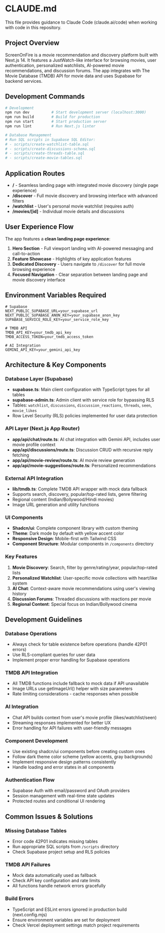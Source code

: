 # CLAUDE.md

This file provides guidance to Claude Code (claude.ai/code) when working with code in this repository.

## Project Overview

ScreenOnFire is a movie recommendation and discovery platform built with Next.js 14. It features a JustWatch-like interface for browsing movies, user authentication, personalized watchlists, AI-powered movie recommendations, and discussion forums. The app integrates with The Movie Database (TMDB) API for movie data and uses Supabase for backend services.

## Development Commands

```bash
# Development
npm run dev          # Start development server (localhost:3000)
npm run build        # Build for production
npm run start        # Start production server
npm run lint         # Run Next.js linter

# Database Management  
# Run SQL scripts in Supabase SQL Editor:
# - scripts/create-watchlist-table.sql
# - scripts/create-discussions-schema.sql
# - scripts/create-threads-table.sql
# - scripts/create-movie-tables.sql
```

## Application Routes

- **/** - Seamless landing page with integrated movie discovery (single page experience)
- **/discover** - Full movie discovery and browsing interface with advanced filters
- **/watchlist** - User's personal movie watchlist (requires auth)
- **/movies/[id]** - Individual movie details and discussions

## User Experience Flow

The app features a **clean landing page experience**:
1. **Hero Section** - Full viewport landing with AI-powered messaging and call-to-action
2. **Feature Showcase** - Highlights of key application features
3. **Dedicated Discovery** - Users navigate to `/discover` for full movie browsing experience
4. **Focused Navigation** - Clear separation between landing page and movie discovery interface

## Environment Variables Required

```env
# Supabase
NEXT_PUBLIC_SUPABASE_URL=your_supabase_url
NEXT_PUBLIC_SUPABASE_ANON_KEY=your_supabase_anon_key
SUPABASE_SERVICE_ROLE_KEY=your_service_role_key

# TMDB API
TMDB_API_KEY=your_tmdb_api_key
TMDB_ACCESS_TOKEN=your_tmdb_access_token

# AI Integration
GEMINI_API_KEY=your_gemini_api_key
```

## Architecture & Key Components

### Database Layer (Supabase)
- **supabase.ts**: Main client configuration with TypeScript types for all tables
- **supabase-admin.ts**: Admin client with service role for bypassing RLS
- Tables: `watchlist`, `discussions`, `discussion_reactions`, `threads`, `seen`, `movie_likes`
- Row Level Security (RLS) policies implemented for user data protection

### API Layer (Next.js App Router)
- **app/api/chat/route.ts**: AI chat integration with Gemini API, includes user movie profile context
- **app/api/discussions/route.ts**: Discussion CRUD with recursive reply fetching  
- **app/api/movie-review/route.ts**: AI movie review generation
- **app/api/movie-suggestions/route.ts**: Personalized recommendations

### External API Integration
- **lib/tmdb.ts**: Complete TMDB API wrapper with mock data fallback
- Supports search, discovery, popular/top-rated lists, genre filtering
- Regional content (Indian/Bollywood/Hindi movies)
- Image URL generation and utility functions

### UI Components
- **Shadcn/ui**: Complete component library with custom theming
- **Theme**: Dark mode by default with yellow accent color
- **Responsive Design**: Mobile-first with Tailwind CSS
- **Component Structure**: Modular components in `/components` directory

### Key Features
1. **Movie Discovery**: Search, filter by genre/rating/year, popular/top-rated lists
2. **Personalized Watchlist**: User-specific movie collections with heart/like system
3. **AI Chat**: Context-aware movie recommendations using user's viewing history
4. **Discussion Forums**: Threaded discussions with reactions per movie
5. **Regional Content**: Special focus on Indian/Bollywood cinema

## Development Guidelines

### Database Operations
- Always check for table existence before operations (handle 42P01 errors)
- Use RLS-compliant queries for user data
- Implement proper error handling for Supabase operations

### TMDB API Integration  
- All TMDB functions include fallback to mock data if API unavailable
- Image URLs use getImageUrl() helper with size parameters
- Rate limiting considerations - cache responses when possible

### AI Integration
- Chat API builds context from user's movie profile (likes/watchlist/seen)
- Streaming responses implemented for better UX
- Error handling for API failures with user-friendly messages

### Component Development
- Use existing shadcn/ui components before creating custom ones
- Follow dark theme color scheme (yellow accents, gray backgrounds)
- Implement responsive design patterns consistently
- Handle loading and error states in all components

### Authentication Flow
- Supabase Auth with email/password and OAuth providers
- Session management with real-time state updates
- Protected routes and conditional UI rendering

## Common Issues & Solutions

### Missing Database Tables
- Error code 42P01 indicates missing tables
- Run appropriate SQL scripts from `/scripts` directory
- Check Supabase project setup and RLS policies

### TMDB API Failures
- Mock data automatically used as fallback
- Check API key configuration and rate limits
- All functions handle network errors gracefully

### Build Errors
- TypeScript and ESLint errors ignored in production build (next.config.mjs)
- Ensure environment variables are set for deployment
- Check Vercel deployment settings match project requirements